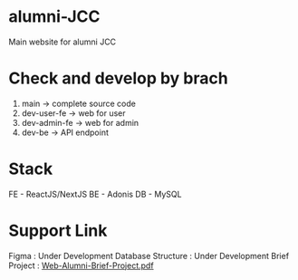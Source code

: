 # alumni-JCC
Main website for alumni JCC

# Check and develop by brach
1. main -> complete source code
2. dev-user-fe -> web for user
3. dev-admin-fe -> web for admin
4. dev-be -> API endpoint

# Stack
FE - ReactJS/NextJS
BE - Adonis
DB - MySQL

# Support Link
Figma : Under Development
Database Structure : Under Development
Brief Project : [Web-Alumni-Brief-Project.pdf](https://drive.google.com/file/d/1qMKNTlt5f4aaMQgOg3RVHPKr1p4-pdlZ/view?usp=sharing)
